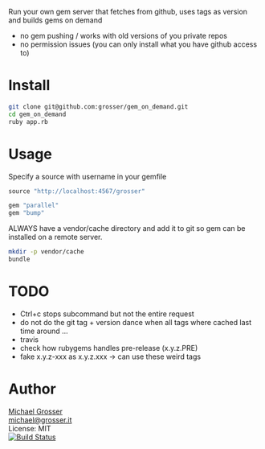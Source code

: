 Run your own gem server that fetches from github, uses tags as version and builds gems on demand

 - no gem pushing / works with old versions of you private repos
 - no permission issues (you can only install what you have github access to)

Install
=======

```Bash
git clone git@github.com:grosser/gem_on_demand.git
cd gem_on_demand
ruby app.rb
```

Usage
=====
Specify a source with username in your gemfile

```Ruby
source "http://localhost:4567/grosser"

gem "parallel"
gem "bump"
```

ALWAYS have a vendor/cache directory and add it to git so gem can be installed on a remote server.
```Bash
mkdir -p vendor/cache
bundle
```

TODO
====
 - Ctrl+c stops subcommand but not the entire request
 - do not do the git tag + version dance when all tags where cached last time around ...
 - travis
 - check how rubygems handles pre-release (x.y.z.PRE)
 - fake x.y.z-xxx as x.y.z.xxx -> can use these weird tags

Author
======

[Michael Grosser](http://grosser.it)<br/>
michael@grosser.it<br/>
License: MIT<br/>
[![Build Status](https://travis-ci.org/grosser/gem_on_demand.png)](https://travis-ci.org/grosser/gem_on_demand)
